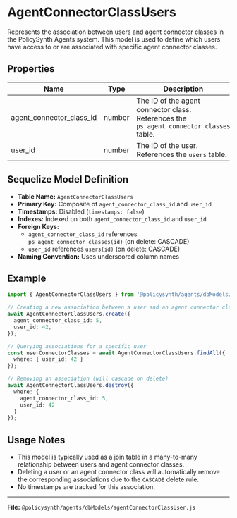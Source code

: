 # AgentConnectorClassUsers

Represents the association between users and agent connector classes in the PolicySynth Agents system. This model is used to define which users have access to or are associated with specific agent connector classes.

## Properties

| Name                      | Type   | Description                                                                                 |
|---------------------------|--------|---------------------------------------------------------------------------------------------|
| agent_connector_class_id  | number | The ID of the agent connector class. References the `ps_agent_connector_classes` table.     |
| user_id                   | number | The ID of the user. References the `users` table.                                           |

## Sequelize Model Definition

- **Table Name:** `AgentConnectorClassUsers`
- **Primary Key:** Composite of `agent_connector_class_id` and `user_id`
- **Timestamps:** Disabled (`timestamps: false`)
- **Indexes:** Indexed on both `agent_connector_class_id` and `user_id`
- **Foreign Keys:**
  - `agent_connector_class_id` references `ps_agent_connector_classes(id)` (on delete: CASCADE)
  - `user_id` references `users(id)` (on delete: CASCADE)
- **Naming Convention:** Uses underscored column names

## Example

```typescript
import { AgentConnectorClassUsers } from '@policysynth/agents/dbModels/agentConnectorClassUser.js';

// Creating a new association between a user and an agent connector class
await AgentConnectorClassUsers.create({
  agent_connector_class_id: 5,
  user_id: 42,
});

// Querying associations for a specific user
const userConnectorClasses = await AgentConnectorClassUsers.findAll({
  where: { user_id: 42 }
});

// Removing an association (will cascade on delete)
await AgentConnectorClassUsers.destroy({
  where: {
    agent_connector_class_id: 5,
    user_id: 42
  }
});
```

## Usage Notes

- This model is typically used as a join table in a many-to-many relationship between users and agent connector classes.
- Deleting a user or an agent connector class will automatically remove the corresponding associations due to the `CASCADE` delete rule.
- No timestamps are tracked for this association.

---

**File:** `@policysynth/agents/dbModels/agentConnectorClassUser.js`